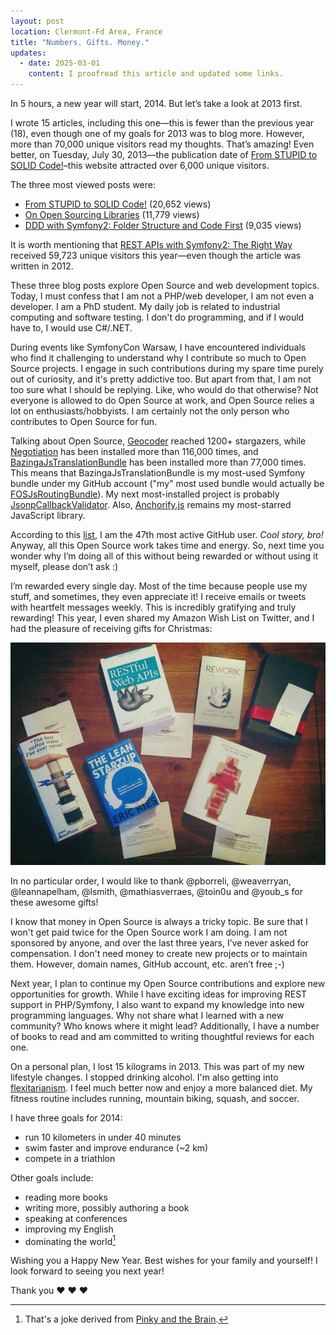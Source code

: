 ```yaml
---
layout: post
location: Clermont-Fd Area, France
title: "Numbers. Gifts. Money."
updates:
  - date: 2025-03-01
    content: I proofread this article and updated some links.
---
```


In 5 hours, a new year will start, 2014. But let’s take a look at 2013 first.

I wrote 15 articles, including this one—this is fewer than the previous year
(18), even though one of my goals for 2013 was to blog more. However, more than
70,000 unique visitors read my thoughts. That’s amazing! Even better, on
Tuesday, July 30, 2013—the publication date of [From STUPID to SOLID
Code!](/2013/07/30/from-stupid-to-solid-code/)–this website attracted over 6,000
unique visitors.

The three most viewed posts were:

- [From STUPID to SOLID Code!](/2013/07/30/from-stupid-to-solid-code/) (20,652
  views)
- [On Open Sourcing Libraries](/2013/07/04/on-open-sourcing-libraries/) (11,779
  views)
- [DDD with Symfony2: Folder Structure and Code
  First](/2013/08/07/ddd-with-symfony2-folder-structure-and-code-first/) (9,035
  views)

It is worth mentioning that [REST APIs with Symfony2: The Right
Way](/2012/08/02/rest-apis-with-symfony2-the-right-way/) received 59,723 unique
visitors this year—even though the article was written in 2012.

These three blog posts explore Open Source and web development topics. Today, I
must confess that I am not a PHP/web developer, I am not even a developer. I am
a PhD student. My daily job is related to industrial computing and software
testing. I don't do programming, and if I would have to, I would use C#/.NET.

During events like SymfonyCon Warsaw, I have encountered individuals who find it
challenging to understand why I contribute so much to Open Source projects. I
engage in such contributions during my spare time purely out of curiosity, and
it's pretty addictive too. But apart from that, I am not too sure what I should
be replying. Like, who would do that otherwise? Not everyone is allowed to do
Open Source at work, and Open Source relies a lot on enthusiasts/hobbyists. I am
certainly not the only person who contributes to Open Source for fun.

Talking about Open Source, [Geocoder](https://github.com/geocoder-php/Geocoder)
reached 1200+ stargazers, while
[Negotiation](https://github.com/willdurand/Negotiation) has been installed more
than 116,000 times, and
[BazingaJsTranslationBundle](https://github.com/willdurand/BazingaJsTranslationBundle)
has been installed more than 77,000 times. This means that
BazingaJsTranslationBundle is my most-used Symfony bundle under my GitHub
account ("my" most used bundle would actually be
[FOSJsRoutingBundle](https://github.com/FriendsOfSymfony/FOSJsRoutingBundle)).
My next most-installed project is probably
[JsonpCallbackValidator](https://github.com/willdurand/JsonpCallbackValidator).
Also, [Anchorify.js](https://github.com/willdurand/anchorify.js) remains my
most-starred JavaScript library.

According to this [list](https://gist.github.com/paulmillr/2657075), I am the
47th most active GitHub user. _Cool story, bro!_ Anyway, all this Open Source
work takes time and energy. So, next time you wonder why I’m doing all of this
without being rewarded or without using it myself, please don’t ask :)

I’m rewarded every single day. Most of the time because people use my stuff, and
sometimes, they even appreciate it! I receive emails or tweets with heartfelt
messages weekly. This is incredibly gratifying and truly rewarding! This year, I
even shared my Amazon Wish List on Twitter, and I had the pleasure of receiving
gifts for Christmas:

![](/images/posts/2013/12/gifts.jpg)

In no particular order, I would like to thank @pborreli, @weaverryan,
@leannapelham, @lsmith, @mathiasverraes, @toin0u and @youb_s for these awesome
gifts!

I know that money in Open Source is always a tricky topic. Be sure that I won't
get paid twice for the Open Source work I am doing. I am not sponsored by
anyone, and over the last three years, I’ve never asked for compensation. I
don't need money to create new projects or to maintain them. However, domain
names, GitHub account, etc. aren’t free ;-)

Next year, I plan to continue my Open Source contributions and explore new
opportunities for growth. While I have exciting ideas for improving REST support
in PHP/Symfony, I also want to expand my knowledge into new programming
languages. Why not share what I learned with a new community? Who knows where it
might lead? Additionally, I have a number of books to read and am committed to
writing thoughtful reviews for each one.

On a personal plan, I lost 15 kilograms in 2013. This was part of my new
lifestyle changes. I stopped drinking alcohol. I'm also getting into
[flexitarianism](https://en.wikipedia.org/wiki/Semi-vegetarianism). I feel much
better now and enjoy a more balanced diet. My fitness routine includes running,
mountain biking, squash, and soccer.

I have three goals for 2014:

- run 10 kilometers in under 40 minutes
- swim faster and improve endurance (~2 km)
- compete in a triathlon

Other goals include:

- reading more books
- writing more, possibly authoring a book
- speaking at conferences
- improving my English
- dominating the world[^1]

Wishing you a Happy New Year. Best wishes for your family and yourself! I look
forward to seeing you next year!

Thank you &hearts; &hearts; &hearts;

[^1]: That's a joke derived from [Pinky and the
    Brain](https://en.wikipedia.org/wiki/Pinky_and_the_Brain).

